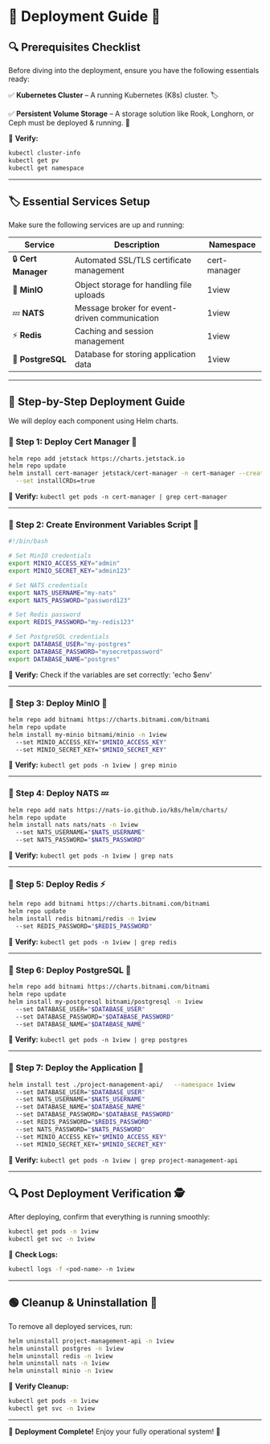 # 🚀 Deployment Guide 🌟

## 🔍 Prerequisites Checklist
Before diving into the deployment, ensure you have the following essentials ready:

✅ **Kubernetes Cluster** – A running Kubernetes (K8s) cluster. 🏷️

✅ **Persistent Volume Storage** – A storage solution like Rook, Longhorn, or Ceph must be deployed & running. 📂

🔎 **Verify:**
```sh
kubectl cluster-info
kubectl get pv
kubectl get namespace
```

---

## 🏷️ Essential Services Setup
Make sure the following services are up and running:

| Service  | Description | Namespace |
|----------|-------------|------------|
| 🔒 **Cert Manager** | Automated SSL/TLS certificate management | cert-manager |
| 🐄 **MinIO** | Object storage for handling file uploads | 1view |
| 💤 **NATS** | Message broker for event-driven communication | 1view |
| ⚡ **Redis** | Caching and session management | 1view |
| 🐅 **PostgreSQL** | Database for storing application data | 1view |

---

## 🚀 Step-by-Step Deployment Guide
We will deploy each component using Helm charts.

### 📌 Step 1: Deploy Cert Manager 🐄
```sh
helm repo add jetstack https://charts.jetstack.io
helm repo update
helm install cert-manager jetstack/cert-manager -n cert-manager --create-namespace \
  --set installCRDs=true
```
🔎 **Verify:** `kubectl get pods -n cert-manager | grep cert-manager`

---

### 📌 Step 2: Create Environment Variables Script 🎯
```sh
#!/bin/bash

# Set MinIO credentials
export MINIO_ACCESS_KEY="admin"
export MINIO_SECRET_KEY="admin123"

# Set NATS credentials
export NATS_USERNAME="my-nats"
export NATS_PASSWORD="password123"

# Set Redis password
export REDIS_PASSWORD="my-redis123"

# Set PostgreSQL credentials
export DATABASE_USER="my-postgres"
export DATABASE_PASSWORD="mysecretpassword"
export DATABASE_NAME="postgres"
```
🔎 **Verify:** Check if the variables are set correctly: 'echo $env'
 
---

### 📌 Step 3: Deploy MinIO 🐄
```sh
helm repo add bitnami https://charts.bitnami.com/bitnami
helm repo update
helm install my-minio bitnami/minio -n 1view
  --set MINIO_ACCESS_KEY="$MINIO_ACCESS_KEY"   
  --set MINIO_SECRET_KEY="$MINIO_SECRET_KEY" 
```
🔎 **Verify:** `kubectl get pods -n 1view | grep minio`

---

### 📌 Step 4: Deploy NATS 💤
```sh
helm repo add nats https://nats-io.github.io/k8s/helm/charts/
helm repo update
helm install nats nats/nats -n 1view
  --set NATS_USERNAME="$NATS_USERNAME"
  --set NATS_PASSWORD="$NATS_PASSWORD"
```
🔎 **Verify:** `kubectl get pods -n 1view | grep nats`

---

### 📌 Step 5: Deploy Redis ⚡
```sh
helm repo add bitnami https://charts.bitnami.com/bitnami
helm repo update
helm install redis bitnami/redis -n 1view
  --set REDIS_PASSWORD="$REDIS_PASSWORD"
```
🔎 **Verify:** `kubectl get pods -n 1view | grep redis`

---

### 📌 Step 6: Deploy PostgreSQL 🐅
```sh
helm repo add bitnami https://charts.bitnami.com/bitnami
helm repo update
helm install my-postgresql bitnami/postgresql -n 1view
  --set DATABASE_USER="$DATABASE_USER"
  --set DATABASE_PASSWORD="$DATABASE_PASSWORD"
  --set DATABASE_NAME="$DATABASE_NAME"
```
🔎 **Verify:** `kubectl get pods -n 1view | grep postgres`

---

### 📌 Step 7: Deploy the Application 🚀
```sh
helm install test ./project-management-api/   --namespace 1view  
  --set DATABASE_USER="$DATABASE_USER"   
  --set NATS_USERNAME="$NATS_USERNAME"
  --set DATABASE_NAME="$DATABASE_NAME"   
  --set DATABASE_PASSWORD="$DATABASE_PASSWORD"   
  --set REDIS_PASSWORD="$REDIS_PASSWORD"   
  --set NATS_PASSWORD="$NATS_PASSWORD"   
  --set MINIO_ACCESS_KEY="$MINIO_ACCESS_KEY"   
  --set MINIO_SECRET_KEY="$MINIO_SECRET_KEY"
```
🔎 **Verify:** `kubectl get pods -n 1view | grep project-management-api`

---

## 🔍 Post Deployment Verification 🕵️
After deploying, confirm that everything is running smoothly:
```sh
kubectl get pods -n 1view
kubectl get svc -n 1view
```
📝 **Check Logs:**
```sh
kubectl logs -f <pod-name> -n 1view
```

---

## 🟢 Cleanup & Uninstallation 🧹
To remove all deployed services, run:
```sh
helm uninstall project-management-api -n 1view
helm uninstall postgres -n 1view
helm uninstall redis -n 1view
helm uninstall nats -n 1view
helm uninstall minio -n 1view
```
🔎 **Verify Cleanup:**
```sh
kubectl get pods -n 1view
kubectl get svc -n 1view
```

---

🎉 **Deployment Complete!** Enjoy your fully operational system! 🚀

